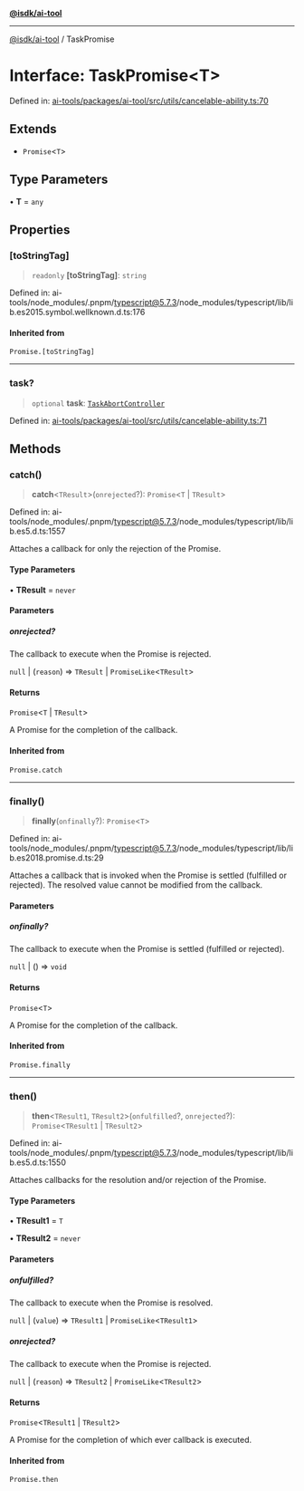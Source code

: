 [**@isdk/ai-tool**](../README.md)

***

[@isdk/ai-tool](../globals.md) / TaskPromise

# Interface: TaskPromise\<T\>

Defined in: [ai-tools/packages/ai-tool/src/utils/cancelable-ability.ts:70](https://github.com/isdk/ai-tool.js/blob/a24331161aecd2d7bbd8dc9f9cd3d984871261cb/src/utils/cancelable-ability.ts#L70)

## Extends

- `Promise`\<`T`\>

## Type Parameters

• **T** = `any`

## Properties

### \[toStringTag\]

> `readonly` **\[toStringTag\]**: `string`

Defined in: ai-tools/node\_modules/.pnpm/typescript@5.7.3/node\_modules/typescript/lib/lib.es2015.symbol.wellknown.d.ts:176

#### Inherited from

`Promise.[toStringTag]`

***

### task?

> `optional` **task**: [`TaskAbortController`](../classes/TaskAbortController.md)

Defined in: [ai-tools/packages/ai-tool/src/utils/cancelable-ability.ts:71](https://github.com/isdk/ai-tool.js/blob/a24331161aecd2d7bbd8dc9f9cd3d984871261cb/src/utils/cancelable-ability.ts#L71)

## Methods

### catch()

> **catch**\<`TResult`\>(`onrejected`?): `Promise`\<`T` \| `TResult`\>

Defined in: ai-tools/node\_modules/.pnpm/typescript@5.7.3/node\_modules/typescript/lib/lib.es5.d.ts:1557

Attaches a callback for only the rejection of the Promise.

#### Type Parameters

• **TResult** = `never`

#### Parameters

##### onrejected?

The callback to execute when the Promise is rejected.

`null` | (`reason`) => `TResult` \| `PromiseLike`\<`TResult`\>

#### Returns

`Promise`\<`T` \| `TResult`\>

A Promise for the completion of the callback.

#### Inherited from

`Promise.catch`

***

### finally()

> **finally**(`onfinally`?): `Promise`\<`T`\>

Defined in: ai-tools/node\_modules/.pnpm/typescript@5.7.3/node\_modules/typescript/lib/lib.es2018.promise.d.ts:29

Attaches a callback that is invoked when the Promise is settled (fulfilled or rejected). The
resolved value cannot be modified from the callback.

#### Parameters

##### onfinally?

The callback to execute when the Promise is settled (fulfilled or rejected).

`null` | () => `void`

#### Returns

`Promise`\<`T`\>

A Promise for the completion of the callback.

#### Inherited from

`Promise.finally`

***

### then()

> **then**\<`TResult1`, `TResult2`\>(`onfulfilled`?, `onrejected`?): `Promise`\<`TResult1` \| `TResult2`\>

Defined in: ai-tools/node\_modules/.pnpm/typescript@5.7.3/node\_modules/typescript/lib/lib.es5.d.ts:1550

Attaches callbacks for the resolution and/or rejection of the Promise.

#### Type Parameters

• **TResult1** = `T`

• **TResult2** = `never`

#### Parameters

##### onfulfilled?

The callback to execute when the Promise is resolved.

`null` | (`value`) => `TResult1` \| `PromiseLike`\<`TResult1`\>

##### onrejected?

The callback to execute when the Promise is rejected.

`null` | (`reason`) => `TResult2` \| `PromiseLike`\<`TResult2`\>

#### Returns

`Promise`\<`TResult1` \| `TResult2`\>

A Promise for the completion of which ever callback is executed.

#### Inherited from

`Promise.then`

